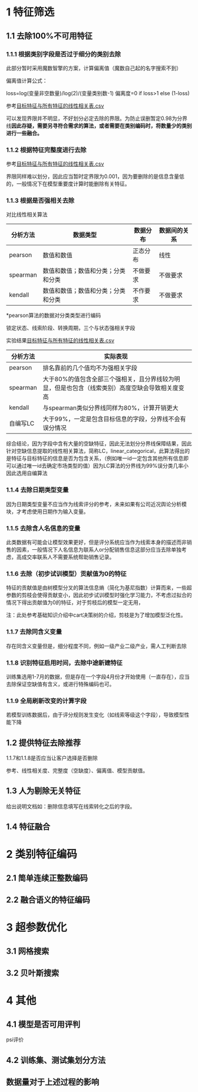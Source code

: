 # 1 特征筛选

## 1.1 去除100%不可用特征

### 1.1.1 根据类别字段是否过于细分的类别去除

此部分暂时采用魔数智擎的方案，计算偏离值（魔数自己起的名字搜索不到）

偏离值计算公式：

loss=log(变量非空数量)/log(2)/(变量类别数-1)     偏离度=0  if loss>1 else (1-loss)

参考[目标特征与所有特征的线性相关表.csv](./目标特征与所有特征的线性相关表.csv)

可以发现界限并不明显，不好划分必定去除的界限。为防止误删暂定0.98为分界线**因此存疑，需要另寻符合需求的算法，或者需要在类别编码时，将数量少的类别进行一些融合。**

### 1.1.2 根据特征完整度进行去除

参考[目标特征与所有特征的线性相关表.csv](./目标特征与所有特征的线性相关表.csv) 

界限同样难以划分，因此应当暂时定界限为0.001，因为要删除的是信息含量低的，一般情况下在模型重要度计算时能删除有关特征。

### 1.1.3 根据是否强相关去除

对比线性相关算法

| 分析方法 | 数据类型                           | 数据分布 | 数据间的关系 |
| -------- | ---------------------------------- | -------- | ------------ |
| pearson  | 数值和数值                         | 正态分布 | 线性         |
| spearman | 数值和数值；数值和分类；分类和分类 | 不做要求 | 不做要求     |
| kendall  | 数值和数值；数值和分类；分类和分类 | 不作要求 | 不做要求     |

*pearson算法的数据对分类类型进行编码

锁定状态、线索阶段、转换周期，三个与状态强相关字段

实验结果[目标特征与所有特征的线性相关表.csv](./目标特征与所有特征的线性相关表.csv)

| 分析方法 | 实际表现                                                     |
| -------- | ------------------------------------------------------------ |
| pearson  | 排名靠前的几个值均不为强相关字段                             |
| spearman | 大于80%的值包含全部三个强相关，且分界线较为明显，但是也包含（线索类别）高度空缺会导致相关度变高 |
| kendall  | 与spearman类似分界线同样为80%，计算开销更大                  |
| 自编写LC | 大于99%，一定是包含目标信息的字段，分界线不会有误分情况      |

综合结论，因为字段中含有大量的空缺特征，因此无法划分分界线保障结果，因此针对空缺信息提取的线性相关算法，简称LC，linear_categorical，此算法得出的是特征与目标特征的信息是否为包含关系，（例如唯一id一定包含其他所有信息即可以通过唯一id去确定市场类型的值）因为LC算法的分界线为99%误分类几率小因此选用自编算法

### 1.1.4 去除日期类型变量

因为日期类型变量不应当作为线索评分的参考，未来如果有公司近况舆论分析模块，才考虑使用日期作为输入变量。

### 1.1.5 去除含人名信息的变量

此类数据有可能会让模型效果更好，但是评分系统应当作为线索本身的描述而非销售的因素，一般情况下人名信息为联系人or分配销售信息这部分应当去除单独考虑，高成交率联系人不需要系统帮助销售记录。

### 1.1.6 去除（初步试训模型）贡献值为0的特征

特征的贡献值是由树模型分叉的算法信息熵（简化为基尼指数）计算而来，一些超参数的剪枝会使得贡献变小，因此初步试训模型时强化学习能力，不考虑过拟合的情况下得出贡献值为0的特征，对于剪枝后的模型一定无用，

注：此处参考基础知识介绍中cart决策树的介绍，剪枝是为了增加模型泛化性。

### 1.1.7 去除同含义变量

存在同含义变量但是，细分程度不同，例如一级产业二级产业，需人工判断去除

### 1.1.8 识别特征启用时间，去除中途新建特征

训练集选用1-7月的数据，但是存在一个字段4月份才开始使用（一直存在），应当去除保证空缺值有含义，或进行特殊编码也可。

### 1.1.9 全局刷新改变的计算字段

若模型训练数据后，由于评分规则发生变化（如线索等级这个字段），导致模型性能下降



## 1.2 提供特征去除推荐

1.1.7和1.1.8是否应当让客户选择是否删除



参考、线性相关度、完整度（空缺度）、偏离值、模型贡献值。

## 1.3 人为剔除无关特征

给出说明文档如：删除信息填写在线索转化之后的字段。

## 1.4 特征融合





# 2 类别特征编码

## 2.1 简单连续正整数编码

## 2.2 融合语义的特征编码



# 3 超参数优化

## 3.1 网格搜索

## 3.2 贝叶斯搜索



# 4 其他

## 4.1 模型是否可用评判

psi评价

## 4.2 训练集、测试集划分方法

## 数据量对于上述过程的影响

